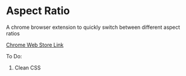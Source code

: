 Aspect Ratio
========

A chrome browser extension to quickly switch between different aspect ratios

<a href="https://chrome.google.com/webstore/detail/aspect-ratio/bbelgfcfpiocfblomapnagpaagjfgkom">Chrome Web Store Link</a>

To Do:
<br>
1. Clean CSS
